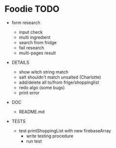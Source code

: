 # Foodie TODO

- form research
	- input check
	- multi ingredient
	- search from fridge
	- fail research
	- multi-pages result
	
- DETAILS 
	- show witch string match
	- salt shouldn't match unsalted (Charlotte)
	- add/delete all to/from frige/shoppinglist
	- redo algo (some bugs)
	- print error

- DOC
	- README.md

- TESTS
  - test printShoppingList with new firebaseArray
	- write testing procedure
	- run test
	
